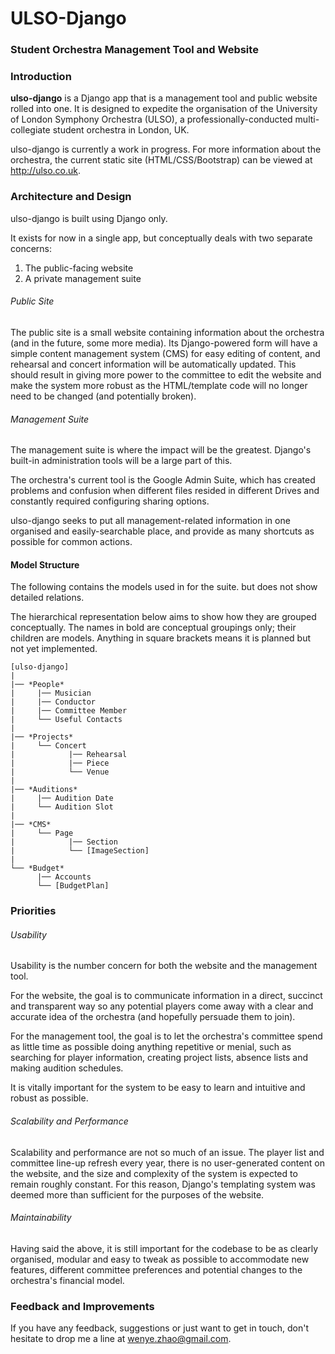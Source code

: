 # ULSO-Django

### Student Orchestra Management Tool and Website

### Introduction

**ulso-django** is a Django app that is a management tool and public website rolled into one. It is designed to expedite the organisation of the University of London Symphony Orchestra (ULSO), a professionally-conducted multi-collegiate student orchestra in London, UK.

ulso-django is currently a work in progress. For more information about the orchestra, the current static site (HTML/CSS/Bootstrap) can be viewed at http://ulso.co.uk.

### Architecture and Design

ulso-django is built using Django only.

It exists for now in a single app, but conceptually deals with two separate concerns:

1. The public-facing website
2. A private management suite


###### Public Site

The public site is a small website containing information about the orchestra (and in the future, some more media). Its Django-powered form will have a simple content management system (CMS) for easy editing of content, and rehearsal and concert information will be automatically updated. This should result in giving more power to the committee to edit the website and make the system more robust as the HTML/template code will no longer need to be changed (and potentially broken).

###### Management Suite

The management suite is where the impact will be the greatest. Django's built-in administration tools will be a large part of this.

The orchestra's current tool is the Google Admin Suite, which has created problems and confusion when different files resided in different Drives and constantly required configuring sharing options.

ulso-django seeks to put all management-related information in one organised and easily-searchable place, and provide as many shortcuts as possible for common actions.

#### Model Structure

The following contains the models used in for the suite. but does not show detailed relations.

The hierarchical representation below aims to show how they are grouped conceptually. The names in bold are conceptual groupings only; their children are models. Anything in square brackets means it is planned but not yet implemented.

```
[ulso-django]
|
|── *People*
|     |── Musician
|     |── Conductor
|     |── Committee Member
|     └── Useful Contacts
|
|── *Projects*
|     └── Concert
|            |── Rehearsal
|            |── Piece
|            └── Venue
|
|── *Auditions*
|     |── Audition Date
|     └── Audition Slot
|
|── *CMS*
|     └── Page
|            |── Section
|            └── [ImageSection]
|
└── *Budget*
      |── Accounts
      └── [BudgetPlan]
```

### Priorities

###### Usability

Usability is the number concern for both the website and the management tool.

For the website, the goal is to communicate information in a direct, succinct and transparent way so any potential players come away with a clear and accurate idea of the orchestra (and hopefully persuade them to join).

For the management tool, the goal is to let the orchestra's committee spend as little time as possible doing anything repetitive or menial, such as searching for player information, creating project lists, absence lists and making audition schedules.

It is vitally important for the system to be easy to learn and intuitive and robust as possible.

###### Scalability and Performance

Scalability and performance are not so much of an issue. The player list and committee line-up refresh every year, there is no user-generated content on the website, and the size and complexity of the system is expected to remain roughly constant. For this reason, Django's templating system was deemed more than sufficient for the purposes of the website.

###### Maintainability

Having said the above, it is still important for the codebase to be as clearly organised, modular and easy to tweak as possible to accommodate new features, different committee preferences and potential changes to the orchestra's financial model.

### Feedback and Improvements

If you have any feedback, suggestions or just want to get in touch, don't hesitate to drop me a line at wenye.zhao@gmail.com.
